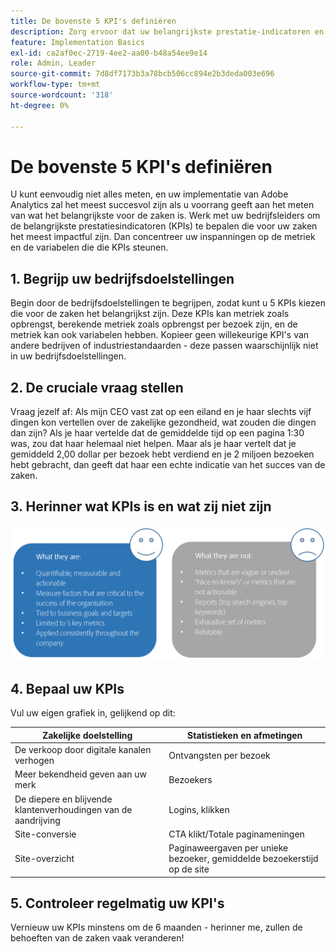 ```yaml
---
title: De bovenste 5 KPI's definiëren
description: Zorg ervoor dat uw belangrijkste prestatie-indicatoren en de bijbehorende maatstaven en dimensies nauw aansluiten bij uw bedrijfsbehoeften.
feature: Implementation Basics
exl-id: ca2af0ec-2719-4ee2-aa00-b48a54ee9e14
role: Admin, Leader
source-git-commit: 7d8df7173b3a78bcb506cc894e2b3deda003e696
workflow-type: tm+mt
source-wordcount: '318'
ht-degree: 0%

---
```


# De bovenste 5 KPI&#39;s definiëren

U kunt eenvoudig niet alles meten, en uw implementatie van Adobe Analytics zal het meest succesvol zijn als u voorrang geeft aan het meten van wat het belangrijkste voor de zaken is. Werk met uw bedrijfsleiders om de belangrijkste prestatiesindicatoren (KPIs) te bepalen die voor uw zaken het meest impactful zijn. Dan concentreer uw inspanningen op de metriek en de variabelen die die KPIs steunen.

## 1. Begrijp uw bedrijfsdoelstellingen

Begin door de bedrijfsdoelstellingen te begrijpen, zodat kunt u 5 KPIs kiezen die voor de zaken het belangrijkst zijn. Deze KPIs kan metriek zoals opbrengst, berekende metriek zoals opbrengst per bezoek zijn, en de metriek kan ook variabelen hebben. Kopieer geen willekeurige KPI&#39;s van andere bedrijven of industriestandaarden - deze passen waarschijnlijk niet in uw bedrijfsdoelstellingen.

## 2. De cruciale vraag stellen

Vraag jezelf af: Als mijn CEO vast zat op een eiland en je haar slechts vijf dingen kon vertellen over de zakelijke gezondheid, wat zouden die dingen dan zijn? Als je haar vertelde dat de gemiddelde tijd op een pagina 1:30 was, zou dat haar helemaal niet helpen. Maar als je haar vertelt dat je gemiddeld 2,00 dollar per bezoek hebt verdiend en je 2 miljoen bezoeken hebt gebracht, dan geeft dat haar een echte indicatie van het succes van de zaken.

## 3. Herinner wat KPIs is en wat zij niet zijn

![](assets/kpis.png)

## 4. Bepaal uw KPIs

Vul uw eigen grafiek in, gelijkend op dit:

| Zakelijke doelstelling | Statistieken en afmetingen |
| --- | --- |
| De verkoop door digitale kanalen verhogen | Ontvangsten per bezoek |
| Meer bekendheid geven aan uw merk | Bezoekers |
| De diepere en blijvende klantenverhoudingen van de aandrijving | Logins, klikken |
| Site-conversie | CTA klikt/Totale paginameningen |
| Site-overzicht | Paginaweergaven per unieke bezoeker, gemiddelde bezoekerstijd op de site |

## 5. Controleer regelmatig uw KPI&#39;s

Vernieuw uw KPIs minstens om de 6 maanden - herinner me, zullen de behoeften van de zaken vaak veranderen!
